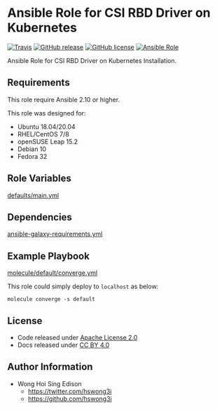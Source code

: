 # Ansible Role for CSI RBD Driver on Kubernetes

[![Travis](https://img.shields.io/travis/com/alvistack/ansible-role-kubernetes_csi_rbd.svg)](https://travis-ci.com/alvistack/ansible-role-kubernetes_csi_rbd)
[![GitHub release](https://img.shields.io/github/release/alvistack/ansible-role-kubernetes_csi_rbd.svg)](https://github.com/alvistack/ansible-role-kubernetes_csi_rbd)
[![GitHub license](https://img.shields.io/github/license/alvistack/ansible-role-kubernetes_csi_rbd.svg)](https://github.com/alvistack/ansible-role-kubernetes_csi_rbd/blob/master/LICENSE)
[![Ansible Role](https://img.shields.io/badge/galaxy-alvistack.kubernetes_csi_rbd-blue.svg)](https://galaxy.ansible.com/alvistack/kubernetes_csi_rbd)

Ansible Role for CSI RBD Driver on Kubernetes Installation.

## Requirements

This role require Ansible 2.10 or higher.

This role was designed for:

  - Ubuntu 18.04/20.04
  - RHEL/CentOS 7/8
  - openSUSE Leap 15.2
  - Debian 10
  - Fedora 32

## Role Variables

[defaults/main.yml](defaults/main.yml)

## Dependencies

[ansible-galaxy-requirements.yml](ansible-galaxy-requirements.yml)

## Example Playbook

[molecule/default/converge.yml](molecule/default/converge.yml)

This role could simply deploy to `localhost` as below:

    molecule converge -s default

## License

  - Code released under [Apache License 2.0](LICENSE)
  - Docs released under [CC BY 4.0](http://creativecommons.org/licenses/by/4.0/)

## Author Information

  - Wong Hoi Sing Edison
      - <https://twitter.com/hswong3i>
      - <https://github.com/hswong3i>
